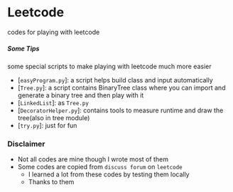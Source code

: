 # Leetcode
codes for playing with leetcode

##### Some Tips
some special scripts to make playing with leetcode much more easier

- [`easyProgram.py`]: a script helps build class and input automatically
- [`Tree.py`]: a script contains BinaryTree class where you can import and generate a binary tree and then play with it
- [`LinkedList`]: as `Tree.py`
- [`DecoratorHelper.py`]: contains tools to measure runtime and draw the tree(also in tree module)
- [`try.py`]: just for fun


### Disclaimer
- Not all codes are mine though I wrote most of them
- Some codes are copied from `discuss forum` on `leetcode`
	- I learned a lot from these codes by testing them locally
	- Thanks to them